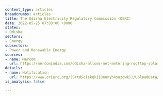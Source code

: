 ```yaml
---
content_type: articles
breadcrumbs: articles
title: The Odisha Electricity Regulatory Commission (OERC)
date: 2022-05-25 07:00:00 +0000
states:
- Odisha
sectors:
- Energy
subsectors:
- Power and Renewable Energy
sources:
- name: Mercom
  url: https://mercomindia.com/odisha-allows-net-metering-rooftop-solar-500-kw/
details:
- name: Notification
  url: https://www.orierc.org/(S(td5clekqkii0eunyh4suzqwk))/UploadData/LatestUpdates/55ab5028-2523-4969-9d24-a87518bd08ee.pdf
is_analysis: false

---
```

